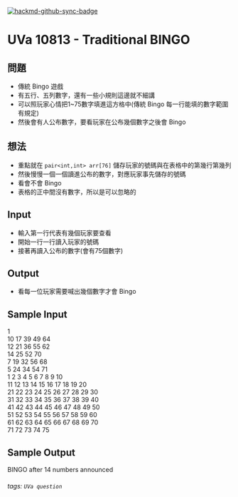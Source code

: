 [![hackmd-github-sync-badge](https://hackmd.io/5fYFnRhvQ_KRY5d1NfzZKg/badge)](https://hackmd.io/5fYFnRhvQ_KRY5d1NfzZKg)

# UVa 10813 - Traditional BINGO



## 問題
* 傳統 Bingo 遊戲
* 有五行、五列數字，還有一些小規則這邊就不細講
* 可以照玩家心情把1~75數字填進這方格中(傳統 Bingo 每一行能填的數字範圍有規定)
* 然後會有人公布數字，要看玩家在公布幾個數字之後會 Bingo

## 想法
* 重點就在 `pair<int,int> arr[76]` 儲存玩家的號碼與在表格中的第幾行第幾列
* 然後慢慢一個一個讀進公布的數字，對應玩家事先儲存的號碼
* 看會不會 Bingo 
* 表格的正中間沒有數字，所以是可以忽略的

## Input
* 輸入第一行代表有幾個玩家要查看
* 開始一行一行讀入玩家的號碼
* 接著再讀入公布的數字(會有75個數字)

## Output
* 看每一位玩家需要喊出幾個數字才會 Bingo

## Sample Input 
1  
10 17 39 49 64  
12 21 36 55 62  
14 25 52 70  
7 19 32 56 68  
5 24 34 54 71  
1 2 3 4 5 6 7 8 9 10  
11 12 13 14 15 16 17 18 19 20  
21 22 23 24 25 26 27 28 29 30  
31 32 33 34 35 36 37 38 39 40  
41 42 43 44 45 46 47 48 49 50  
51 52 53 54 55 56 57 58 59 60  
61 62 63 64 65 66 67 68 69 70  
71 72 73 74 75  

## Sample Output
BINGO after 14 numbers announced  

###### tags: `UVa question`